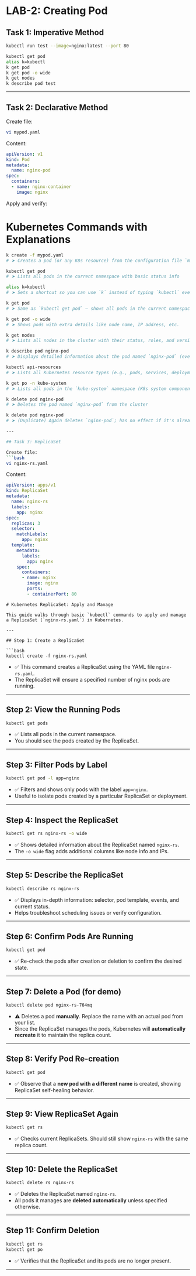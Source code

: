 
# LAB-2: Creating Pod

## Task 1: Imperative Method

```bash
kubectl run test --image=nginx:latest --port 80

kubectl get pod
alias k=kubectl
k get pod
k get pod -o wide
k get nodes
k describe pod test
```

---

## Task 2: Declarative Method

Create file:
```bash
vi mypod.yaml
```

Content:
```yaml
apiVersion: v1
kind: Pod
metadata:
  name: nginx-pod
spec:
  containers:
  - name: nginx-container
    image: nginx
```

Apply and verify:
# Kubernetes Commands with Explanations

```bash
k create -f mypod.yaml
# ➤ Creates a pod (or any K8s resource) from the configuration file `mypod.yaml`

kubectl get pod
# ➤ Lists all pods in the current namespace with basic status info

alias k=kubectl
# ➤ Sets a shortcut so you can use `k` instead of typing `kubectl` every time

k get pod
# ➤ Same as `kubectl get pod` — shows all pods in the current namespace

k get pod -o wide
# ➤ Shows pods with extra details like node name, IP address, etc.

k get nodes
# ➤ Lists all nodes in the cluster with their status, roles, and version

k describe pod nginx-pod
# ➤ Displays detailed information about the pod named `nginx-pod` (events, containers, IPs, etc.)

kubectl api-resources
# ➤ Lists all Kubernetes resource types (e.g., pods, services, deployments) supported by the cluster

k get po -n kube-system
# ➤ Lists all pods in the `kube-system` namespace (K8s system components)

k delete pod nginx-pod
# ➤ Deletes the pod named `nginx-pod` from the cluster

k delete pod nginx-pod
# ➤ (Duplicate) Again deletes `nginx-pod`; has no effect if it's already deleted

---

## Task 3: ReplicaSet

Create file:
```bash
vi nginx-rs.yaml
```

Content:
```yaml
apiVersion: apps/v1
kind: ReplicaSet
metadata:
  name: nginx-rs
  labels:
    app: nginx
spec:
  replicas: 3
  selector:
    matchLabels:
      app: nginx
  template:
    metadata:
      labels:
        app: nginx
    spec:
      containers:
      - name: nginx
        image: nginx
        ports:
        - containerPort: 80
```

```
# Kubernetes ReplicaSet: Apply and Manage

This guide walks through basic `kubectl` commands to apply and manage a ReplicaSet (`nginx-rs.yaml`) in Kubernetes.

---

## Step 1: Create a ReplicaSet

```bash
kubectl create -f nginx-rs.yaml
```
- ✅ This command creates a ReplicaSet using the YAML file `nginx-rs.yaml`.
- The ReplicaSet will ensure a specified number of nginx pods are running.

---

## Step 2: View the Running Pods

```bash
kubectl get pods
```
- ✅ Lists all pods in the current namespace.
- You should see the pods created by the ReplicaSet.

---

## Step 3: Filter Pods by Label

```bash
kubectl get pod -l app=nginx
```
- ✅ Filters and shows only pods with the label `app=nginx`.
- Useful to isolate pods created by a particular ReplicaSet or deployment.

---

## Step 4: Inspect the ReplicaSet

```bash
kubectl get rs nginx-rs -o wide
```
- ✅ Shows detailed information about the ReplicaSet named `nginx-rs`.
- The `-o wide` flag adds additional columns like node info and IPs.

---

## Step 5: Describe the ReplicaSet

```bash
kubectl describe rs nginx-rs
```
- ✅ Displays in-depth information: selector, pod template, events, and current status.
- Helps troubleshoot scheduling issues or verify configuration.

---

## Step 6: Confirm Pods Are Running

```bash
kubectl get pod
```
- ✅ Re-check the pods after creation or deletion to confirm the desired state.

---

## Step 7: Delete a Pod (for demo)

```bash
kubectl delete pod nginx-rs-764mq
```
- ⚠️ Deletes a pod **manually**. Replace the name with an actual pod from your list.
- Since the ReplicaSet manages the pods, Kubernetes will **automatically recreate** it to maintain the replica count.

---

## Step 8: Verify Pod Re-creation

```bash
kubectl get pod
```
- ✅ Observe that a **new pod with a different name** is created, showing ReplicaSet self-healing behavior.

---

## Step 9: View ReplicaSet Again

```bash
kubectl get rs
```
- ✅ Checks current ReplicaSets. Should still show `nginx-rs` with the same replica count.

---

## Step 10: Delete the ReplicaSet

```bash
kubectl delete rs nginx-rs
```
- ✅ Deletes the ReplicaSet named `nginx-rs`.
- All pods it manages are **deleted automatically** unless specified otherwise.

---

## Step 11: Confirm Deletion

```bash
kubectl get rs
kubectl get po
```
- ✅ Verifies that the ReplicaSet and its pods are no longer present.

---
